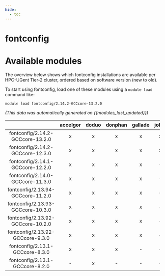 ```yaml
---
hide:
  - toc
---
```


fontconfig
==========

# Available modules


The overview below shows which fontconfig installations are available per HPC-UGent Tier-2 cluster, ordered based on software version (new to old).

To start using fontconfig, load one of these modules using a `module load` command like:

```shell
module load fontconfig/2.14.2-GCCcore-13.2.0
```

*(This data was automatically generated on {{modules_last_updated}})*  

| |accelgor|doduo|donphan|gallade|joltik|shinx|skitty|
| :---: | :---: | :---: | :---: | :---: | :---: | :---: | :---: |
|fontconfig/2.14.2-GCCcore-13.2.0|x|x|x|x|x|x|x|
|fontconfig/2.14.2-GCCcore-12.3.0|x|x|x|x|x|x|x|
|fontconfig/2.14.1-GCCcore-12.2.0|x|x|x|x|-|x|-|
|fontconfig/2.14.0-GCCcore-11.3.0|x|x|x|x|-|x|-|
|fontconfig/2.13.94-GCCcore-11.2.0|x|x|x|x|-|-|-|
|fontconfig/2.13.93-GCCcore-10.3.0|x|x|x|x|-|-|-|
|fontconfig/2.13.92-GCCcore-10.2.0|x|x|x|x|-|-|-|
|fontconfig/2.13.92-GCCcore-9.3.0|x|x|x|x|-|-|-|
|fontconfig/2.13.1-GCCcore-8.3.0|x|x|x|-|-|-|-|
|fontconfig/2.13.1-GCCcore-8.2.0|-|x|-|-|-|-|-|
